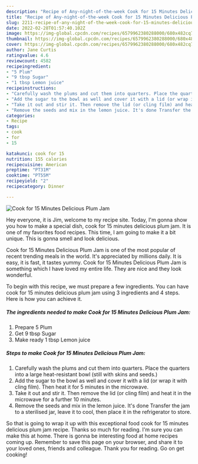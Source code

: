 ```yaml
---
description: "Recipe of Any-night-of-the-week Cook for 15 Minutes Delicious Plum Jam"
title: "Recipe of Any-night-of-the-week Cook for 15 Minutes Delicious Plum Jam"
slug: 2211-recipe-of-any-night-of-the-week-cook-for-15-minutes-delicious-plum-jam
date: 2022-02-28T01:57:40.102Z
image: https://img-global.cpcdn.com/recipes/6579962380288000/680x482cq70/cook-for-15-minutes-delicious-plum-jam-recipe-main-photo.jpg
thumbnail: https://img-global.cpcdn.com/recipes/6579962380288000/680x482cq70/cook-for-15-minutes-delicious-plum-jam-recipe-main-photo.jpg
cover: https://img-global.cpcdn.com/recipes/6579962380288000/680x482cq70/cook-for-15-minutes-delicious-plum-jam-recipe-main-photo.jpg
author: Jane Curtis
ratingvalue: 4.6
reviewcount: 4582
recipeingredient:
- "5 Plum"
- "9 tbsp Sugar"
- "1 tbsp Lemon juice"
recipeinstructions:
- "Carefully wash the plums and cut them into quarters. Place the quarters into a large heat-resistant bowl (still with skins and seeds.)"
- "Add the sugar to the bowl as well and cover it with a lid (or wrap it with cling film). Then heat it for 5 minutes in the microwave."
- "Take it out and stir it. Then remove the lid (or cling film) and heat it in the microwave for a further 10 minutes."
- "Remove the seeds and mix in the lemon juice. It's done Transfer the jam to a sterilised jar, leave it to cool, then place it in the refrigerator to store."
categories:
- Recipe
tags:
- cook
- for
- 15

katakunci: cook for 15 
nutrition: 155 calories
recipecuisine: American
preptime: "PT31M"
cooktime: "PT55M"
recipeyield: "2"
recipecategory: Dinner

---
```



![Cook for 15 Minutes Delicious Plum Jam](https://img-global.cpcdn.com/recipes/6579962380288000/680x482cq70/cook-for-15-minutes-delicious-plum-jam-recipe-main-photo.jpg)

Hey everyone, it is Jim, welcome to my recipe site. Today, I'm gonna show you how to make a special dish, cook for 15 minutes delicious plum jam. It is one of my favorites food recipes. This time, I am going to make it a bit unique. This is gonna smell and look delicious.



Cook for 15 Minutes Delicious Plum Jam is one of the most popular of recent trending meals in the world. It's appreciated by millions daily. It is easy, it is fast, it tastes yummy. Cook for 15 Minutes Delicious Plum Jam is something which I have loved my entire life. They are nice and they look wonderful.


To begin with this recipe, we must prepare a few ingredients. You can have cook for 15 minutes delicious plum jam using 3 ingredients and 4 steps. Here is how you can achieve it.

<!--inarticleads1-->

##### The ingredients needed to make Cook for 15 Minutes Delicious Plum Jam:

1. Prepare 5 Plum
1. Get 9 tbsp Sugar
1. Make ready 1 tbsp Lemon juice




<!--inarticleads2-->

##### Steps to make Cook for 15 Minutes Delicious Plum Jam:

1. Carefully wash the plums and cut them into quarters. Place the quarters into a large heat-resistant bowl (still with skins and seeds.)
1. Add the sugar to the bowl as well and cover it with a lid (or wrap it with cling film). Then heat it for 5 minutes in the microwave.
1. Take it out and stir it. Then remove the lid (or cling film) and heat it in the microwave for a further 10 minutes.
1. Remove the seeds and mix in the lemon juice. It's done Transfer the jam to a sterilised jar, leave it to cool, then place it in the refrigerator to store.




So that is going to wrap it up with this exceptional food cook for 15 minutes delicious plum jam recipe. Thanks so much for reading. I'm sure you can make this at home. There is gonna be interesting food at home recipes coming up. Remember to save this page on your browser, and share it to your loved ones, friends and colleague. Thank you for reading. Go on get cooking!

